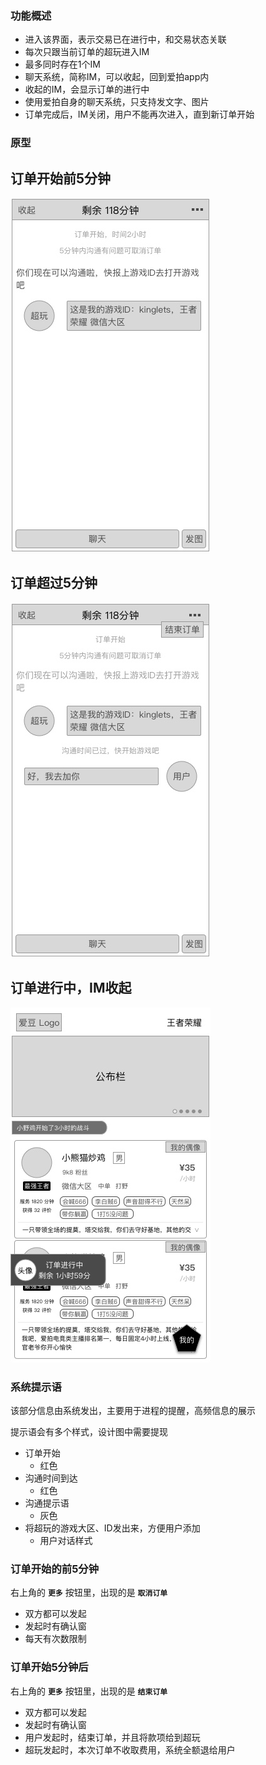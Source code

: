 ### 功能概述
* 进入该界面，表示交易已在进行中，和交易状态关联
* 每次只跟当前订单的超玩进入IM
* 最多同时存在1个IM
* 聊天系统，简称IM，可以收起，回到爱拍app内
* 收起的IM，会显示订单的进行中
* 使用爱拍自身的聊天系统，只支持发文字、图片
* 订单完成后，IM关闭，用户不能再次进入，直到新订单开始


### 原型
订单开始前5分钟
---
![IM-前5分钟](img/im.jpg)

订单超过5分钟
---
![IM-5分钟后](img/im-5分钟后.jpg)

订单进行中，IM收起
---
![IM收起](img/IM-收起.jpg)

### 系统提示语
该部分信息由系统发出，主要用于进程的提醒，高频信息的展示

提示语会有多个样式，设计图中需要提现

* 订单开始
	* 红色
* 沟通时间到达
	* 红色
* 沟通提示语
	* 灰色
* 将超玩的游戏大区、ID发出来，方便用户添加
	* 用户对话样式

### 订单开始的前5分钟
右上角的 **`更多`** 按钮里，出现的是 **`取消订单`**

* 双方都可以发起
* 发起时有确认窗
* 每天有次数限制

### 订单开始5分钟后
右上角的 **`更多`** 按钮里，出现的是 **`结束订单`**

* 双方都可以发起
* 发起时有确认窗
* 用户发起时，结束订单，并且将款项给到超玩
* 超玩发起时，本次订单不收取费用，系统全额退给用户